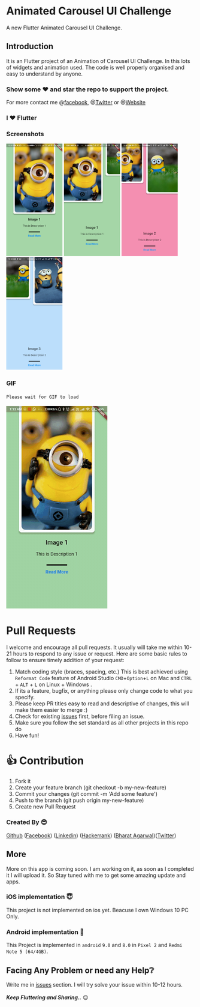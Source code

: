 # Animated Carousel UI Challenge

A new Flutter Animated Carousel UI Challenge.

## Introduction

It is an Flutter project of an Animation of Carousel UI Challenge. In this lots of widgets and animation used. The code is well properly organised and easy to understand by anyone. 

### Show some :heart: and star the repo to support the project. 
For more contact me @[facebook](https://www.facebook.com/bharatagsrwal), @[Twitter](https://twitter.com/bharatagsrwal) or @[Website](https://iambharat.tk)

### I :heart: Flutter 

### Screenshots

<img src="/screenshots/1.png" height="300em" /> <img src="/screenshots/2.png" height="300em" /> <img src="/screenshots/3.png" height="300em" /> <img src="/screenshots/4.png" height="300em" /><br>
### GIF
`Please wait for GIF to load`<br><br>
<img src="/screenshots/animation.gif">

# Pull Requests

I welcome and encourage all pull requests. It usually will take me within 10-21 hours to respond to any issue or request. Here are some basic rules to follow to ensure timely addition of your request:

1.  Match coding style (braces, spacing, etc.) This is best achieved using `Reformat Code` feature of Android Studio `CMD`+`Option`+`L` on Mac and `CTRL` + `ALT` + `L` on Linux + Windows .
2.  If its a feature, bugfix, or anything please only change code to what you specify.
3.  Please keep PR titles easy to read and descriptive of changes, this will make them easier to merge :)
4.  Check for existing [issues](https://github.com/bharatagsrwal/animated_carousel_ui_challenge/issues) first, before filing an issue.
5.  Make sure you follow the set standard as all other projects in this repo do
6.  Have fun!

# 👍 Contribution
1. Fork it
2. Create your feature branch (git checkout -b my-new-feature)
3. Commit your changes (git commit -m 'Add some feature')
4. Push to the branch (git push origin my-new-feature)
5. Create new Pull Request


### Created By :sunglasses:

[Github](https://github.com/bharatagsrwal) ([Facebook](https://www.facebook.com/bharatagsrwal)) ([Linkedin](https://www.linkedin.com/in/bharatagsrwal)) ([Hackerrank](https://www.hackerrank.com/bharatagsrwal))
([Bharat Agarwal](https://iambharat.tk))([Twitter](https://www.twitter.com/bharatagsrwal))

## More
More on this app is coming soon. I am working on it, as soon as I completed it I will upload it. So Stay tuned with me to get some amazing update and apps.

### iOS implementation :innocent:

This project is not implemented on ios yet. Beacuse I own Windows 10 PC Only.

### Android implementation :clap:
This Project is implemented in `android` `9.0` and `8.0` in `Pixel 2` and `Redmi Note 5 (64/4GB)`.

## Facing Any Problem or need any Help:grey_question:
Write me in [issues](https://github.com/bharatagsrwal/animated_carousel_ui_challenge/issues) section. I will try solve your issue within 10-12 hours.<br>
</br>***Keep Fluttering and Sharing..*** :wink:
